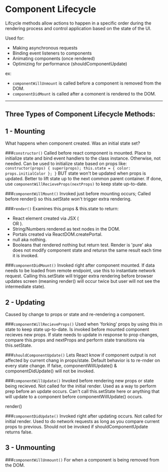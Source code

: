 # Component Lifecycle

Lifcycle methods allow actions to happen in a specific order during the rendering process and control application based on the state of the UI.

Used for:
  - Making asynchronous requests
  - Binding event listeners to components
  - Animating components (once rendered)
  - Optimizing for performance (shouldComponentUpdate)

  ex: 
  - `componentWillUnmount` is called before a component is removed from the DOM.
  - `componentDidMount` is called after a comonent is rendered to the DOM.

---

## Three Types of Component Lifecycle Methods:
  ## 1 - **Mounting**
  What happens when component created. Was an initial state set?

  ###`constructor()`
  Called before react component is mounted. Place to initialize state and bind event handlers to the class instance. Otherwise, not needed. Can be used to initialize state based on props like:
      ```
      constructor(props) {
        super(props);
        this.state = {
          color: props.initialColor
        };
      }
      ```
  BUT state won't be updated when props is updated. Better to lift state up to the next common parent container. If done, use `componentWillRecieveProps(nextProps)` to keep state up-to-date.
      
  ###`componentWillMount()`
  Invoked just before mounting occurs; Called before render() so this.setState won't trigger extra rendering. 
    
  ###`render()`
  Examines this.props & this.state to return:
  - React element created via JSX (<div></div> OR <Class />).
  - String/Numbers rendered as text nodes in the DOM.
  - Portals created via ReactDOM.createPortal.
  - null aka nothing.
  - Booleans that rendered nothing but return test.
  Render is 'pure' aka does not modify component state and retursn the same result each time it is invoked. 

  ###`componentDidMount()`
  Invoked right after component mounted. If data needs to be loaded from remote endpoint, use this to instantiate network request. Calling this.setState will trigger extra rendering before browser updates screen (meaning render() will occur twice but user will not see the intermediate state).

  ## 2 - **Updating**
  Caused by change to props or state and re-rendering a component.

  ###`componentWillRecieveProps()`
  Used when 'forking' props by using this in state to keep state up-to-date. Is invoked before mounted component recieves new props. If state needs to update in response to prop changes, compare this.props and nextProps and perform state transitions via this.setState.
  
  ###`shouldComponentUpdate()`
  Lets React know if component output is not affected by current chang in props/state. Default behavior is to re-rnder on every state change. If false, componentWillUpdate() & componentDidUpdate() will not be invoked.
  
  ###`componentWillUpdate()`
  Invoked before rendering new props or state being recieved. Not called for the initial render. Used as a way to perform prep before an update occurs. Can't call this.setState here or anything that will update to a component before componentWillUpdate() occurs.
  
  render()
  
  ###`componentDidUpdate()`
  Invoked right after updating occurs. Not called for initial render. Used to do network requests as long as you compare current props to previous. Should not be invoked if shouldComponentUpdate returns false.

  
  ## 3 - **Unmounting**
  ###`componentWillUnmount()`
  For when a component is being removed from the DOM. 